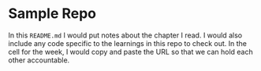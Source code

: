# Sample Repo

In this `README.md` I would put notes about the chapter I read. I would also include any code specific to the learnings in this repo to check out. In the cell for the week, I would copy and paste the URL so that we can hold each other accountable.

